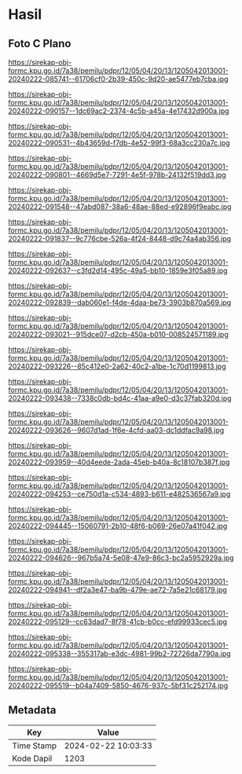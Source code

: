 # Hasil

## Foto C Plano

https://sirekap-obj-formc.kpu.go.id/7a38/pemilu/pdpr/12/05/04/20/13/1205042013001-20240222-085741--61706cf0-2b39-450c-9d20-ae5477eb7cba.jpg

https://sirekap-obj-formc.kpu.go.id/7a38/pemilu/pdpr/12/05/04/20/13/1205042013001-20240222-090157--1dc69ac2-2374-4c5b-a45a-4e17432d900a.jpg

https://sirekap-obj-formc.kpu.go.id/7a38/pemilu/pdpr/12/05/04/20/13/1205042013001-20240222-090531--4b43659d-f7db-4e52-99f3-68a3cc230a7c.jpg

https://sirekap-obj-formc.kpu.go.id/7a38/pemilu/pdpr/12/05/04/20/13/1205042013001-20240222-090801--4669d5e7-7291-4e5f-978b-24132f519dd3.jpg

https://sirekap-obj-formc.kpu.go.id/7a38/pemilu/pdpr/12/05/04/20/13/1205042013001-20240222-091548--47abd087-38a6-48ae-88ed-e92896f9eabc.jpg

https://sirekap-obj-formc.kpu.go.id/7a38/pemilu/pdpr/12/05/04/20/13/1205042013001-20240222-091837--9c776cbe-526a-4f24-8448-d9c74a4ab356.jpg

https://sirekap-obj-formc.kpu.go.id/7a38/pemilu/pdpr/12/05/04/20/13/1205042013001-20240222-092637--c3fd2d14-495c-49a5-bb10-1859e3f05a89.jpg

https://sirekap-obj-formc.kpu.go.id/7a38/pemilu/pdpr/12/05/04/20/13/1205042013001-20240222-092839--dab060e1-f4de-4daa-be73-3903b870a569.jpg

https://sirekap-obj-formc.kpu.go.id/7a38/pemilu/pdpr/12/05/04/20/13/1205042013001-20240222-093021--915dce07-d2cb-450a-b010-008524571189.jpg

https://sirekap-obj-formc.kpu.go.id/7a38/pemilu/pdpr/12/05/04/20/13/1205042013001-20240222-093226--85c412e0-2a62-40c2-a1be-1c70d1199813.jpg

https://sirekap-obj-formc.kpu.go.id/7a38/pemilu/pdpr/12/05/04/20/13/1205042013001-20240222-093438--7338c0db-bd4c-41aa-a9e0-d3c37fab320d.jpg

https://sirekap-obj-formc.kpu.go.id/7a38/pemilu/pdpr/12/05/04/20/13/1205042013001-20240222-093626--9607d1ad-1f6e-4cfd-aa03-dc1ddfac9a98.jpg

https://sirekap-obj-formc.kpu.go.id/7a38/pemilu/pdpr/12/05/04/20/13/1205042013001-20240222-093959--40d4eede-2ada-45eb-b40a-8c18107b387f.jpg

https://sirekap-obj-formc.kpu.go.id/7a38/pemilu/pdpr/12/05/04/20/13/1205042013001-20240222-094253--ce750d1a-c534-4893-b611-e482536567a9.jpg

https://sirekap-obj-formc.kpu.go.id/7a38/pemilu/pdpr/12/05/04/20/13/1205042013001-20240222-094445--15060791-2b10-48f6-b069-26e07a41f042.jpg

https://sirekap-obj-formc.kpu.go.id/7a38/pemilu/pdpr/12/05/04/20/13/1205042013001-20240222-094626--967b5a74-5e08-47e9-86c3-bc2a5952929a.jpg

https://sirekap-obj-formc.kpu.go.id/7a38/pemilu/pdpr/12/05/04/20/13/1205042013001-20240222-094941--df2a3e47-ba9b-479e-ae72-7a5e21c68179.jpg

https://sirekap-obj-formc.kpu.go.id/7a38/pemilu/pdpr/12/05/04/20/13/1205042013001-20240222-095129--cc63dad7-8f78-41cb-b0cc-efd99933cec5.jpg

https://sirekap-obj-formc.kpu.go.id/7a38/pemilu/pdpr/12/05/04/20/13/1205042013001-20240222-095338--355317ab-e3dc-4981-99b2-72726da7790a.jpg

https://sirekap-obj-formc.kpu.go.id/7a38/pemilu/pdpr/12/05/04/20/13/1205042013001-20240222-095519--b04a7409-5850-4676-937c-5bf31c252174.jpg


## Metadata

| Key        | Value               |
| ---------- | ------------------- |
| Time Stamp | 2024-02-22 10:03:33 |
| Kode Dapil | 1203                |



